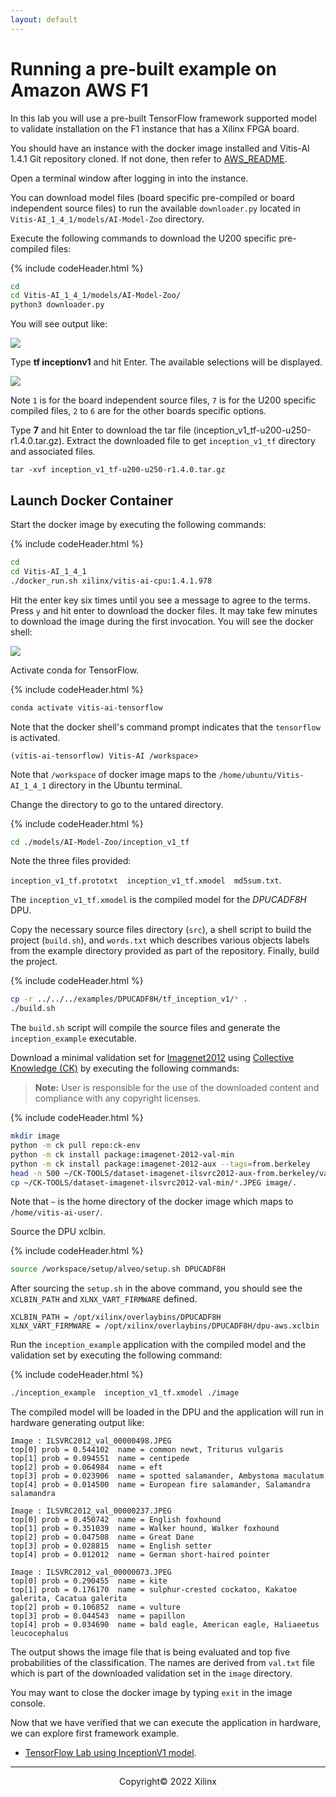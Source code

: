 ```yaml
---
layout: default
---
```


# Running a pre-built example on Amazon AWS F1

In this lab you will use a pre-built TensorFlow framework supported model to validate installation on the F1 instance that has a Xilinx FPGA board.

You should have an instance with the docker image installed and Vitis-AI 1.4.1 Git repository cloned. If not done, then refer to [AWS_README](./setup_vitisai_awsf1.md).

Open a terminal window after logging in into the instance.

You can download model files (board specific pre-compiled or board independent source files) to run the available `downloader.py` located in `Vitis-AI_1_4_1/models/AI-Model-Zoo` directory.

Execute the following commands to download the U200 specific pre-compiled files:

{% include codeHeader.html %}
```sh
cd
cd Vitis-AI_1_4_1/models/AI-Model-Zoo/
python3 downloader.py
```
You will see output like:

![](images/run_on_F1/downloader_py.png)

Type **tf inceptionv1** and hit Enter. The available selections will be displayed.

![](images/run_on_F1/downloader_py_response.png)

Note `1` is for the board independent source files, `7` is for the U200 specific compiled files, `2` to `6` are for the other boards specific options.

Type **7** and hit Enter to download the tar file (inception_v1_tf-u200-u250-r1.4.0.tar.gz). Extract the downloaded file to get `inception_v1_tf` directory and associated files.
```
tar -xvf inception_v1_tf-u200-u250-r1.4.0.tar.gz
```

## Launch Docker Container
Start the docker image by executing the following commands:

{% include codeHeader.html %}
```sh
cd
cd Vitis-AI_1_4_1
./docker_run.sh xilinx/vitis-ai-cpu:1.4.1.978
```

Hit the enter key six times until you see a message to agree to the terms. Press `y` and hit enter to download the docker files. It may take few minutes to download the image during the first invocation. You will see the docker shell:

![](images/run_on_F1/docker_run.png)

Activate conda for TensorFlow.

{% include codeHeader.html %}
```sh
conda activate vitis-ai-tensorflow
```
Note that the docker shell's command prompt indicates that the `tensorflow` is activated.

```console
(vitis-ai-tensorflow) Vitis-AI /workspace>
```

Note that `/workspace` of docker image maps to the `/home/ubuntu/Vitis-AI_1_4_1` directory in the Ubuntu terminal.

Change the directory to go to the untared directory.

{% include codeHeader.html %}
```sh
cd ./models/AI-Model-Zoo/inception_v1_tf
```

Note the three files provided:

`inception_v1_tf.prototxt  inception_v1_tf.xmodel  md5sum.txt`.

The `inception_v1_tf.xmodel` is the compiled model for the *DPUCADF8H* DPU.

Copy the necessary source files directory (`src`), a shell script to build the project (`build.sh`), and `words.txt` which describes various objects labels from the example directory provided as part of the repository. Finally, build the project.

{% include codeHeader.html %}
```sh
cp -r ../../../examples/DPUCADF8H/tf_inception_v1/* .
./build.sh
```

The `build.sh` script will compile the source files and generate the `inception_example` executable.

Download a minimal validation set for [Imagenet2012](http://www.image-net.org/challenges/LSVRC/2012) using [Collective Knowledge (CK)](https://github.com/ctuning) by executing the following commands:
> **Note:** User is responsible for the use of the downloaded content and compliance with any copyright licenses.

{% include codeHeader.html %}
```sh
mkdir image
python -m ck pull repo:ck-env
python -m ck install package:imagenet-2012-val-min
python -m ck install package:imagenet-2012-aux --tags=from.berkeley
head -n 500 ~/CK-TOOLS/dataset-imagenet-ilsvrc2012-aux-from.berkeley/val.txt > ./image/val.txt
cp ~/CK-TOOLS/dataset-imagenet-ilsvrc2012-val-min/*.JPEG image/.
```
Note that `~` is the home directory of the docker image which maps to `/home/vitis-ai-user/`.

Source the DPU xclbin.

{% include codeHeader.html %}
```sh
source /workspace/setup/alveo/setup.sh DPUCADF8H
```

After sourcing the `setup.sh` in the above command, you should see the `XCLBIN_PATH` and `XLNX_VART_FIRMWARE` defined.

```console
XCLBIN_PATH = /opt/xilinx/overlaybins/DPUCADF8H
XLNX_VART_FIRMWARE = /opt/xilinx/overlaybins/DPUCADF8H/dpu-aws.xclbin
```

Run the `inception_example` application with the compiled model and the validation set by executing the following command:

{% include codeHeader.html %}
```sh
./inception_example  inception_v1_tf.xmodel ./image
```

The compiled model will be loaded in the DPU and the application will run in hardware generating output like:

```console
Image : ILSVRC2012_val_00000498.JPEG
top[0] prob = 0.544102  name = common newt, Triturus vulgaris
top[1] prob = 0.094551  name = centipede
top[2] prob = 0.064984  name = eft
top[3] prob = 0.023906  name = spotted salamander, Ambystoma maculatum
top[4] prob = 0.014500  name = European fire salamander, Salamandra salamandra

Image : ILSVRC2012_val_00000237.JPEG
top[0] prob = 0.450742  name = English foxhound
top[1] prob = 0.351039  name = Walker hound, Walker foxhound
top[2] prob = 0.047508  name = Great Dane
top[3] prob = 0.028815  name = English setter
top[4] prob = 0.012012  name = German short-haired pointer

Image : ILSVRC2012_val_00000073.JPEG
top[0] prob = 0.290455  name = kite
top[1] prob = 0.176170  name = sulphur-crested cockatoo, Kakatoe galerita, Cacatua galerita
top[2] prob = 0.106852  name = vulture
top[3] prob = 0.044543  name = papillon
top[4] prob = 0.034690  name = bald eagle, American eagle, Haliaeetus leucocephalus
```

The output shows the image file that is being evaluated and top five probabilities of the classification. The names are derived from `val.txt` file which is part of the downloaded validation set in the `image` directory.

You may want to close the docker image by typing `exit` in the image console.

Now that we have verified that we can execute the application in hardware, we can explore first framework example.

- [TensorFlow Lab using InceptionV1 model](./tf_inceptionv1.md).

---------------------------------------
<p align="center">Copyright&copy; 2022 Xilinx</p>
